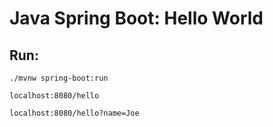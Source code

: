# Java Spring Boot: Hello World

## Run:

`./mvnw spring-boot:run`

`localhost:8080/hello`

`localhost:8080/hello?name=Joe`
